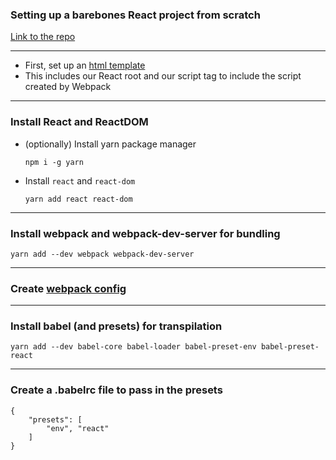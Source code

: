 ### Setting up a barebones React project from scratch

[Link to the repo](https://github.com/react-sessions/react-barebones)

---

- First, set up an [html template](https://drive.google.com/open?id=0B7CIzG7rTeYiczYyX210eURxTDA)
- This includes our React root and our script tag to include
 the script created by Webpack

---

### Install React and ReactDOM

- (optionally) Install yarn package manager

    ```
    npm i -g yarn
    ```

- Install `react` and `react-dom`

    ```
    yarn add react react-dom
    ```

---

### Install webpack and webpack-dev-server for bundling

```
yarn add --dev webpack webpack-dev-server
```

---

### Create [webpack config](https://drive.google.com/open?id=0B7CIzG7rTeYiUVR2VXQ5UWRoTk0)

---

### Install babel (and presets) for transpilation

```
yarn add --dev babel-core babel-loader babel-preset-env babel-preset-react
```

---

### Create a .babelrc file to pass in the presets

```
{
    "presets": [
        "env", "react"
    ]
}
```
